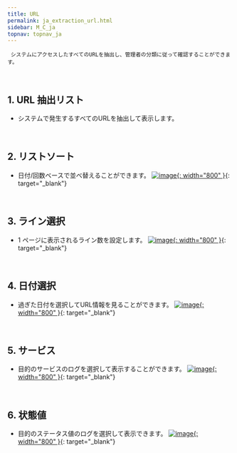 ```yaml
---
title: URL
permalink: ja_extraction_url.html
sidebar: M_C_ja
topnav: topnav_ja
---
```


     システムにアクセスしたすべてのURLを抽出し、管理者の分類に従って確認することができます。

<br />

## 1. URL 抽出リスト
- システムで発生するすべてのURLを抽出して表示します。

<br />

## 2. リストソート
- 日付/回数ベースで並べ替えることができます。
[![image](/docs/images/Manual/common/extraction/url/1.png){: width="800" }](/docs/images/Manual/common/extraction/url/1.png){: target="_blank"} 

<br />

## 3. ライン選択
- 1 ページに表示されるライン数を設定します。
[![image](/docs/images/Manual/common/extraction/url/2.png){: width="800" }](/docs/images/Manual/common/extraction/url/2.png){: target="_blank"} 

<br />

## 4. 日付選択
- 過ぎた日付を選択してURL情報を見ることができます。
[![image](/docs/images/Manual/common/extraction/url/3.png){: width="800" }](/docs/images/Manual/common/extraction/url/3.png){: target="_blank"} 

<br />

## 5. サービス
- 目的のサービスのログを選択して表示することができます。
[![image](/docs/images/Manual/common/extraction/url/4.png){: width="800" }](/docs/images/Manual/common/extraction/url/4.png){: target="_blank"} 

<br />

## 6. 状態値
- 目的のステータス値のログを選択して表示できます。
[![image](/docs/images/Manual/common/extraction/url/5.png){: width="800" }](/docs/images/Manual/common/extraction/url/5.png){: target="_blank"} 
